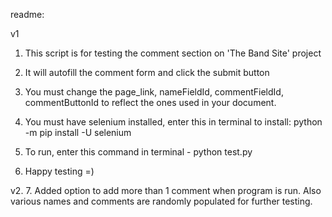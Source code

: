 readme:

v1
1. This script is for testing the comment section on 'The Band Site' project


2. It will autofill the comment form and click the submit button


3. You must change the page_link, nameFieldId, commentFieldId, commentButtonId to reflect the ones used in your document.


4. You must have selenium installed, enter this in terminal to install:
python -m pip install -U selenium


5. To run, enter this command in terminal - python test.py


6. Happy testing =)

v2.
7. Added option to add more than 1 comment when program is run. Also various names and comments are randomly populated for further testing.